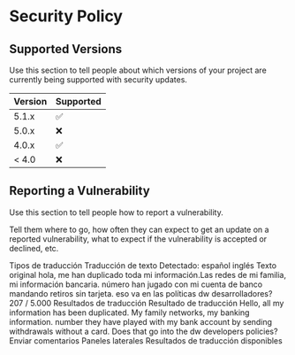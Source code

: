 # Security Policy

## Supported Versions

Use this section to tell people about which versions of your project are
currently being supported with security updates.

| Version | Supported          |
| ------- | ------------------ |
| 5.1.x   | :white_check_mark: |
| 5.0.x   | :x:                |
| 4.0.x   | :white_check_mark: |
| < 4.0   | :x:                |

## Reporting a Vulnerability

Use this section to tell people how to report a vulnerability.

Tell them where to go, how often they can expect to get an update on a
reported vulnerability, what to expect if the vulnerability is accepted or
declined, etc.

Tipos de traducción
Traducción de texto
Detectado: español
inglés
Texto original
hola, me han duplicado toda mi información.Las redes de mi familia, mi información bancaria. número han jugado con mi cuenta de banco mandando retiros sin tarjeta. eso va en las políticas dw desarrolladores?
207 / 5.000
Resultados de traducción
Resultado de traducción
Hello, all my information has been duplicated. My family networks, my banking information. number they have played with my bank account by sending withdrawals without a card. Does that go into the dw developers policies?
Enviar comentarios
Paneles laterales
Resultados de traducción disponibles
